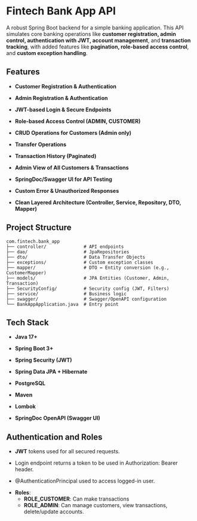 # Fintech Bank App API
A robust Spring Boot backend for a simple banking application. This API simulates core banking operations like **customer registration, admin control, authentication with JWT, account management**, and **transaction tracking**, with added features like **pagination, role-based access control**, and **custom exception handling**.

## Features
+ **Customer Registration & Authentication**
- **Admin Registration & Authentication**
+ **JWT-based Login & Secure Endpoints**
* **Role-based Access Control (ADMIN, CUSTOMER)**
- **CRUD Operations for Customers (Admin only)**
+ **Transfer Operations**
* **Transaction History (Paginated)**
- **Admin View of All Customers & Transactions**
+ **SpringDoc/Swagger UI for API Testing**
- **Custom Error & Unauthorized Responses**
+ **Clean Layered Architecture (Controller, Service, Repository, DTO, Mapper)**

## Project Structure
```
com.fintech.bank_app
├── controller/              # API endpoints
├── dao/                     # JpaRepositories
├── dto/                     # Data Transfer Objects
├── exceptions/              # Custom exception classes
├── mapper/                  # DTO ↔ Entity conversion (e.g., CustomerMapper)
├── models/                  # JPA Entities (Customer, Admin, Transaction)
├── SecurityConfig/          # Security config (JWT, Filters)
├── service/                 # Business logic
├── swagger/                 # Swagger/OpenAPI configuration
└── BankAppApplication.java  # Entry point
```

## Tech Stack
- **Java 17+**
+ **Spring Boot 3+**
- **Spring Security (JWT)**
* **Spring Data JPA + Hibernate**
+ **PostgreSQL**
- **Maven**
+ **Lombok**
- **SpringDoc OpenAPI (Swagger UI)**

## Authentication and Roles
* **JWT** tokens used for all secured requests.
+ Login endpoint returns a token to be used in Authorization: Bearer <token> header.
- @AuthenticationPrincipal used to access logged-in user.
+ **Roles**:
  - **ROLE_CUSTOMER**: Can make transactions
  + **ROLE_ADMIN**: Can manage customers, view transactions, delete/update accounts.
